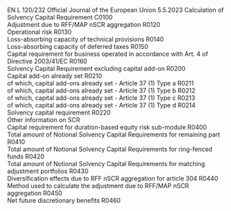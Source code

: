 EN  L 120/232 Official Journal of the European Union 5.5.2023
 Calculation of Solvency Capital Requirement  C0100  
Adjustment due to RFF/MAP nSCR aggregation  R0120  
Operational risk  R0130  
Loss-absorbing capacity of technical provisions  R0140  
Loss-absorbing capacity of deferred taxes  R0150  
Capital requirement for business operated in accordance with Art. 4 of Directive 
2003/41/EC  R0160  
Solvency Capital Requirement excluding capital add-on  R0200  
Capital add-on already set  R0210  
of which, capital add-ons already set - Article 37 (1) Type a  R0211  
of which, capital add-ons already set - Article 37 (1) Type b  R0212  
of which, capital add-ons already set - Article 37 (1) Type c  R0213  
of which, capital add-ons already set - Article 37 (1) Type d  R0214  
Solvency capital requirement  R0220  
Other information on SCR  
Capital requirement for duration-based equity risk sub-module  R0400  
Total amount of Notional Solvency Capital Requirements for remaining part  R0410  
Total amount of Notional Solvency Capital Requirements for ring-fenced funds  R0420  
Total amount of Notional Solvency Capital Requirements for matching adjustment 
portfolios  R0430  
Diversification effects due to RFF nSCR aggregation for article 304  R0440  
Method used to calculate the adjustment due to RFF/MAP nSCR aggregation  R0450  
Net future discretionary benefits  R0460